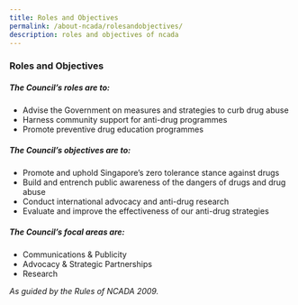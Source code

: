 ```yaml
---
title: Roles and Objectives
permalink: /about-ncada/rolesandobjectives/
description: roles and objectives of ncada
---
```

### Roles and Objectives

##### The Council’s roles are to:

*   Advise the Government on measures and strategies to curb drug abuse
*   Harness community support for anti-drug programmes
*   Promote preventive drug education programmes

  

##### The Council’s objectives are to:

*   Promote and uphold Singapore’s zero tolerance stance against drugs
*   Build and entrench public awareness of the dangers of drugs and drug abuse
*   Conduct international advocacy and anti-drug research
*   Evaluate and improve the effectiveness of our anti-drug strategies

  

##### The Council’s focal areas are:

*   Communications & Publicity
*   Advocacy & Strategic Partnerships 
*   Research


*As guided by the Rules of NCADA 2009.*